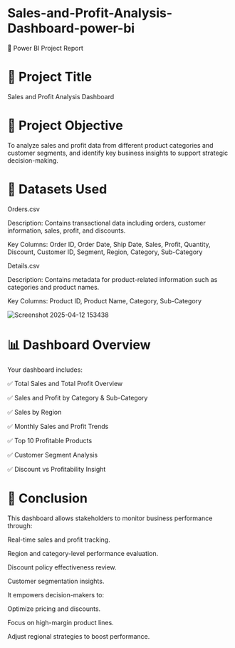 # Sales-and-Profit-Analysis-Dashboard-power-bi

📘 Power BI Project Report

 # 🔹 Project Title
Sales and Profit Analysis Dashboard

# 🔹 Project Objective
To analyze sales and profit data from different product categories and customer segments, and identify key business insights to support strategic decision-making.

 # 📁 Datasets Used
Orders.csv

Description: Contains transactional data including orders, customer information, sales, profit, and discounts.

Key Columns: Order ID, Order Date, Ship Date, Sales, Profit, Quantity, Discount, Customer ID, Segment, Region, Category, Sub-Category

Details.csv

Description: Contains metadata for product-related information such as categories and product names.

Key Columns: Product ID, Product Name, Category, Sub-Category

![Screenshot 2025-04-12 153438](https://github.com/user-attachments/assets/00393b41-975a-46bb-8841-3c6b7a1b5fe4)

# 📊 Dashboard Overview
Your dashboard includes:

✅ Total Sales and Total Profit Overview

✅ Sales and Profit by Category & Sub-Category

✅ Sales by Region

✅ Monthly Sales and Profit Trends

✅ Top 10 Profitable Products

✅ Customer Segment Analysis

✅ Discount vs Profitability Insight

# 🧾 Conclusion
This dashboard allows stakeholders to monitor business performance through:

Real-time sales and profit tracking.

Region and category-level performance evaluation.

Discount policy effectiveness review.

Customer segmentation insights.

It empowers decision-makers to:

Optimize pricing and discounts.

Focus on high-margin product lines.

Adjust regional strategies to boost performance.



